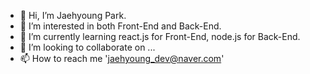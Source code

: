 - 👋 Hi, I’m Jaehyoung Park.
- 👀 I’m interested in both Front-End and Back-End.
- 🌱 I’m currently learning react.js for Front-End, node.js for Back-End.
- 💞️ I’m looking to collaborate on ...
- 📫 How to reach me 'jaehyoung_dev@naver.com'

<!---
woguddl/woguddl is a ✨ special ✨ repository because its `README.md` (this file) appears on your GitHub profile.
You can click the Preview link to take a look at your changes.
--->
